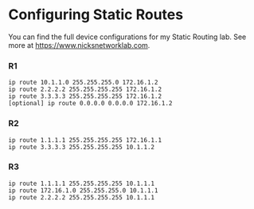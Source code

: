 # Configuring Static Routes
You can find the full device configurations for my Static Routing lab. See more at https://www.nicksnetworklab.com.   

### R1
```
ip route 10.1.1.0 255.255.255.0 172.16.1.2 
ip route 2.2.2.2 255.255.255.255 172.16.1.2 
ip route 3.3.3.3 255.255.255.255 172.16.1.2 
[optional] ip route 0.0.0.0 0.0.0.0 172.16.1.2
```
### R2
```
ip route 1.1.1.1 255.255.255.255 172.16.1.1 
ip route 3.3.3.3 255.255.255.255 10.1.1.2 
```
### R3
```
ip route 1.1.1.1 255.255.255.255 10.1.1.1 
ip route 172.16.1.0 255.255.255.0 10.1.1.1 
ip route 2.2.2.2 255.255.255.255 10.1.1.1 
```

